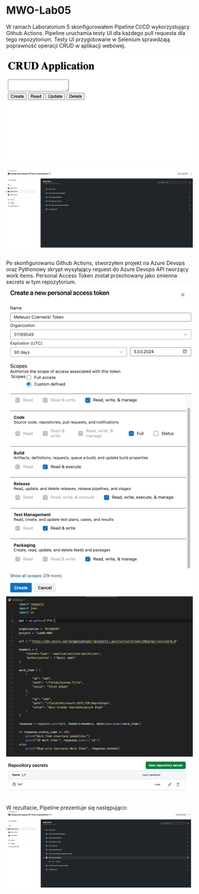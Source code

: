 # MWO-Lab05

W ramach Laboratorium 5 skonfigurowałem Pipeline CI/CD wykorzystujący Github Actions. Pipeline uruchamia testy UI dla każdego pull requesta dla tego repozytorium. Testy UI przygotowane w Selenium sprawdzają poprawność operacji CRUD w aplikacji webowej.

![alt text](https://raw.githubusercontent.com/czaacza/MWO-Lab05/master/img/crud.png)
![alt text](https://raw.githubusercontent.com/czaacza/MWO-Lab05/master/img/done.png)

Po skonfigurowaniu Github Actions, stworzyłem projekt na Azure Devops oraz Pythonowy skrypt wysyłający request do Azure Devops API tworzący work items. 
Personal Access Token został przechowany jako zmienna secrets w tym repozytorium.
![alt text](https://raw.githubusercontent.com/czaacza/MWO-Lab05/master/img/token-create.png)
![alt text](https://raw.githubusercontent.com/czaacza/MWO-Lab05/master/img/python.png)
![alt text](https://raw.githubusercontent.com/czaacza/MWO-Lab05/master/img/secrets.png)

W rezultacie, Pipeline prezentuje się następująco:
![alt text](https://raw.githubusercontent.com/czaacza/MWO-Lab05/master/img/cicd.png)


